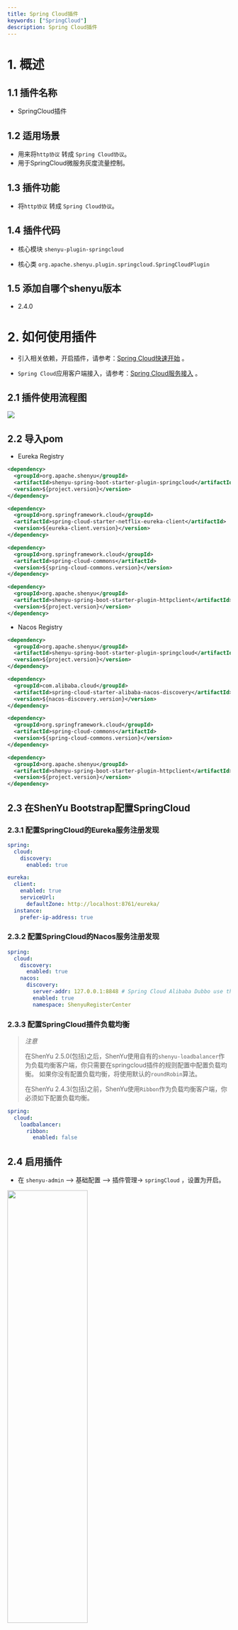 ```yaml
---
title: Spring Cloud插件
keywords: ["SpringCloud"]
description: Spring Cloud插件
---
```



# 1. 概述

## 1.1 插件名称

* SpringCloud插件

## 1.2 适用场景

* 用来将`http协议` 转成 `Spring Cloud协议`。
* 用于SpringCloud微服务灰度流量控制。

## 1.3 插件功能

* 将`http协议` 转成 `Spring Cloud协议`。

## 1.4 插件代码

* 核心模块 `shenyu-plugin-springcloud`

* 核心类 `org.apache.shenyu.plugin.springcloud.SpringCloudPlugin`

## 1.5 添加自哪个shenyu版本

* 2.4.0

# 2. 如何使用插件

* 引入相关依赖，开启插件，请参考：[Spring Cloud快速开始](../../quick-start/quick-start-springcloud) 。

* `Spring Cloud`应用客户端接入，请参考：[Spring Cloud服务接入](../../user-guide/spring-cloud-proxy) 。

## 2.1 插件使用流程图

![](/img/shenyu/plugin/logging/logging-console/loggingConsole-use-en.png)

## 2.2 导入pom

* Eureka Registry

```xml
<dependency>
  <groupId>org.apache.shenyu</groupId>
  <artifactId>shenyu-spring-boot-starter-plugin-springcloud</artifactId>
  <version>${project.version}</version>
</dependency>

<dependency>
  <groupId>org.springframework.cloud</groupId>
  <artifactId>spring-cloud-starter-netflix-eureka-client</artifactId>
  <version>${eureka-client.version}</version>
</dependency>

<dependency>
  <groupId>org.springframework.cloud</groupId>
  <artifactId>spring-cloud-commons</artifactId>
  <version>${spring-cloud-commons.version}</version>
</dependency>

<dependency>
  <groupId>org.apache.shenyu</groupId>
  <artifactId>shenyu-spring-boot-starter-plugin-httpclient</artifactId>
  <version>${project.version}</version>
</dependency>
```

* Nacos Registry

```xml
<dependency>
  <groupId>org.apache.shenyu</groupId>
  <artifactId>shenyu-spring-boot-starter-plugin-springcloud</artifactId>
  <version>${project.version}</version>
</dependency>

<dependency>
  <groupId>com.alibaba.cloud</groupId>
  <artifactId>spring-cloud-starter-alibaba-nacos-discovery</artifactId>
  <version>${nacos-discovery.version}</version>
</dependency>

<dependency>
  <groupId>org.springframework.cloud</groupId>
  <artifactId>spring-cloud-commons</artifactId>
  <version>${spring-cloud-commons.version}</version>
</dependency>

<dependency>
  <groupId>org.apache.shenyu</groupId>
  <artifactId>shenyu-spring-boot-starter-plugin-httpclient</artifactId>
  <version>${project.version}</version>
</dependency>
```

## 2.3 在ShenYu Bootstrap配置SpringCloud

### 2.3.1 配置SpringCloud的Eureka服务注册发现

```yaml
spring:
  cloud:
    discovery:
      enabled: true

eureka:
  client:
    enabled: true
    serviceUrl:
      defaultZone: http://localhost:8761/eureka/
  instance:
    prefer-ip-address: true
```

### 2.3.2 配置SpringCloud的Nacos服务注册发现

```yaml
spring:
  cloud:
    discovery:
      enabled: true
    nacos:
      discovery:
        server-addr: 127.0.0.1:8848 # Spring Cloud Alibaba Dubbo use this.
        enabled: true
        namespace: ShenyuRegisterCenter
```

### 2.3.3 配置SpringCloud插件负载均衡

> *注意*
> 
> 在ShenYu 2.5.0(包括)之后，ShenYu使用自有的`shenyu-loadbalancer`作为负载均衡客户端，你只需要在springcloud插件的规则配置中配置负载均衡。
> 如果你没有配置负载均衡，将使用默认的`roundRobin`算法。
>
> 在ShenYu 2.4.3(包括)之前，ShenYu使用`Ribbon`作为负载均衡客户端，你必须如下配置负载均衡。

```yaml
spring:
  cloud:
    loadbalancer:
      ribbon:
        enabled: false
```

## 2.4 启用插件

- 在 `shenyu-admin` --> 基础配置 --> 插件管理-> `springCloud` ，设置为开启。

<img src="/img/shenyu/quick-start/springcloud/springcloud_open_en.png" width="60%" height="50%" />

## 2.5 配置插件

### 2.5.1 插件配置

* 你必须配置你的服务注册发现中心并将插件打开。

### 2.5.2 选择器和灰度流量配置

![](/img/shenyu/plugin/springcloud/selector_zh_2.png)

* 灰度路由

如果您想在springCloud插件中使用灰色路由，可以单击“灰色”按钮。

![](/img/shenyu/plugin/springcloud/gray_zh_2.png)

* 灰度发布可以在发布新版本应用时，自定义控制新版本应用流量比重，渐进式完成新版本应用的全量上线，最大限度地控制新版本发布带来的业务风险，降低故障带来的影响面，同时支持快速回滚。

当开启灰度是，网关的负载平衡算法将从当前节点列表中选择一个节点进行路由，并且您可以通过修改节点权重以更改负载平衡算法中节点的权重。

<img src="/img/shenyu/plugin/springcloud/gray.png" width="80%" height="80%" />

需要注意的是，如果您的业务实例没有使用`shenyu-client-springcloud`的客户端进行业务注册发现，您应该在当前选择器页面上手动添加节点信息进行灰度路由。

* 处理配置详解：

  * `serviceId`:serviceId。

  * `gray`：启用灰度路由。

    * `protocol`：协议默认值为'http://'。

    * `upstreamUrl`: 服务器节点地址。

    * `weight`: 服务器节点权重。

    * `status`:true：服务器可用，false：服务器不可用。

    * `timestamp`：节点的启动时间。

    * `warmup`：节点的预热时间，参与负载均衡计算。


### 2.5.3 规则配置

规则处理，即`handle`字段，是网关对流量完成最终匹配后，可以进行处理的操作。更多信息请参考插件管理中的 [插件处理管理](../../user-guide/admin-usage/plugin-handle-explanation) 。

* 使用 `shenyu-client-springcloud` 的规则配置

![](/img/shenyu/plugin/springcloud/rule_zh_2.png)

* 规则配置详解：

  * `timeout`：设置请求超时时间。
  * `loadbalance`：负载均衡算法，有三个可选项：`roundRobin`,`random`,`hash` 

* 未使用 `shenyu-client-springcloud` 的规则配置

![](/img/shenyu/plugin/springcloud/rule_zh.png)

* 规则配置详解：

  * `path`：请求路径。
  * `timeout`：设置请求超时时间。

## 2.6 示例

### 2.6.1 使用ShenYu访问SpringCloud服务

#### 2.6.1.1 准备工作

- 启动 `Eureka` 或 `Nacos` 服务注册发现中心, 如果你使用eureka, 启动 `shenyu-examples-eureka`即可
- 启动 `ShenYu Admin` 
- 启动 `shenyu-examples-springcloud`

#### 2.6.1.2 插件配置

- 在 `shenyu-admin` --> 基础配置 --> 插件管理-> `springCloud` ，设置为开启。

- 在`ShenYu Bootstrap`配置服务注册发现中心, 请查看 [2.3 在ShenYu Bootstrap配置SpringCloud](#2.3 在ShenYu Bootstrap配置SpringCloud)

#### 2.6.1.3 选择器配置

![](/img/shenyu/plugin/springcloud/selector_zh_2.png)

如果你想使用注册到ShenYu的灰度流量，你必须配置灰度路由。

![](/img/shenyu/plugin/springcloud/gray_zh_2.png)

#### 2.6.1.4 规则配置

如果你使用`shenyu-client-springcloud`注册服务到`ShenYu`,你可以不用配置规则，如果你想改变规则，请查看[2.5.3 规则配置](#2.5.3 规则配置)

#### 2.6.1.5 请求服务并且验证结果

![](/img/shenyu/plugin/springcloud/springcloud-request.png)

### 2.6.2 使用ShenYu访问未注册到ShenYu的SpringCloud服务

#### 2.6.2.1 准备工作

- 启动 `Eureka` 或 `Nacos` 服务注册发现中心, 如果你使用eureka, 启动 `shenyu-examples-eureka`即可
- 启动 `ShenYu Admin`
- 启动 `shenyu-examples-springcloud`

#### 2.6.2.2 插件配置

- 在 `shenyu-admin` --> 基础配置 --> 插件管理-> `springCloud` ，设置为开启。

- 在`ShenYu Bootstrap`配置服务注册发现中心, 请查看 [2.3 在ShenYu Bootstrap配置SpringCloud](#2.3 在ShenYu Bootstrap配置SpringCloud)

#### 2.6.2.3 选择器配置

![](/img/shenyu/plugin/springcloud/selector_zh_2.png)

如果你想使用未注册到ShenYu的灰度流量，你必须配置灰度流量相关的配置

![](/img/shenyu/plugin/springcloud/gray_zh_2.png)

#### 2.6.2.4 规则配置

![](/img/shenyu/plugin/springcloud/rule_zh.png)

你必须在规则配置中配置`path`字段，`path`字段为你的服务uri，例如：`/springcloud/new/feature/gateway/not`, `timeout`为你的服务允许的超时时间。

#### 2.6.2.5 通过配置访问未注册的服务

##### 2.6.2.5.1 在请求头使用 `rpc_type`字段进行访问

```
### shengyu getway proxy not support
POST http://localhost:9195/springcloud/new/feature/gateway/not
Accept: application/json
Content-Type: application/json
rpc_type: springCloud
```

##### 2.6.2.5.2 在ShenYuAdmin 添加元信息

![](/img/shenyu/plugin/springcloud/springcloud_metadata_zh.png)

#### 2.6.2.6 请求服务并且验证结果

![](/img/shenyu/plugin/springcloud/springcloud-request-unregistered.png)


# 3. 如何禁用插件

- 在 `shenyu-admin` --> 基础配置 --> 插件管理-> `springCloud` ，设置为关闭。
